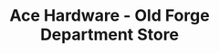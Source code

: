 ---
title: "Ace Hardware - Old Forge Department Store"
url: /old-forge/ace-hardware-old-forge-department-store/
shop: Baumarkt
---